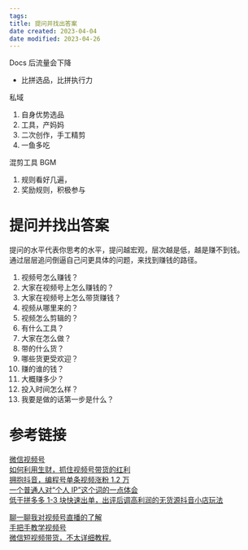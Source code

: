 ```yaml
---
tags:
title: 提问并找出答案
date created: 2023-04-04
date modified: 2023-04-26
---
```


Docs 后流量会下降

- 比拼选品，比拼执行力

私域

1. 自身优势选品
2. 工具，产妈妈
3. 二次创作，手工精剪
4. 一鱼多吃

混剪工具 BGM

1. 规则看好几遍，
2. 奖励规则，积极参与

# 提问并找出答案

提问的水平代表你思考的水平，提问越宏观，层次越是低，越是赚不到钱。  
通过层层追问倒逼自己问更具体的问题，来找到赚钱的路径。

1. 视频号怎么赚钱？
2. 大家在视频号上怎么赚钱的？
3. 大家在视频号上怎么带货赚钱？
4. 视频从哪里来的？
5. 视频怎么剪辑的？
6. 有什么工具？
7. 大家在怎么做？
8. 带的什么货？
9. 哪些货更受欢迎？
10. 赚的谁的钱？
11. 大概赚多少？
12. 投入时间怎么样？
13. 我要是做的话第一步是什么？

# 参考链接

[微信视频号](https://xf8ux5k350.feishu.cn/docs/doccn6xyzY9ikk9htVUw0u8f2vc)  
[如何利用生财，抓住视频号带货的红利](https://ro14u4yq4i.feishu.cn/docs/doccnDNYNNS4oFLmqA0eykZXw8f)  
[拥抱抖音，编程号单条视频涨粉 1.2 万](https://articles.zsxq.com/id_u8zmeullfdkg.html)  
[一个普通人对“个人 IP”这个词的一点体会](https://articles.zsxq.com/id_b3vhtb0xlm0f.html)  
[低于拼多多 1-3 块快速出单，出评后调高利润的无货源抖音小店玩法](https://articles.zsxq.com/id_to3cbqwpp7jv.html)

[聊一聊我对视频号直播的了解](https://articles.zsxq.com/id_zuufsaehick1.html)  
[手把手教学视频号](https://dwftbwhg9l.feishu.cn/docx/doxcnn9IYwUkxGkOPYsWUjrHJhh)  
[微信短视频带货，不太详细教程.](https://bingosay.notion.site/9e578062ac4e4adfad642c4613118045)

